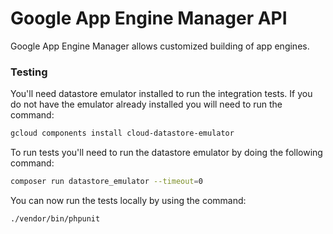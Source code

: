 # Google App Engine Manager API
Google App Engine Manager allows customized building of app engines.

### Testing

You'll need datastore emulator installed to run the integration tests. If you do not have the emulator already installed 
you will need to run the command:

```bash
gcloud components install cloud-datastore-emulator
```

To run tests you'll need to run the datastore emulator by doing the following command:
```bash
composer run datastore_emulator --timeout=0
```

You can now run the tests locally by using the command:
```bash
./vendor/bin/phpunit
```
